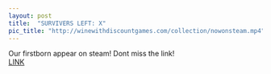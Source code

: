 ```yaml
---
layout: post
title:  "SURVIVERS LEFT: X"
pic_title: "http://winewithdiscountgames.com/collection/nowonsteam.mp4"
---
```


Our firstborn appear on steam! Dont miss the link!<br>
<a class="superlink" href = "">LINK</a>

<!--more-->


